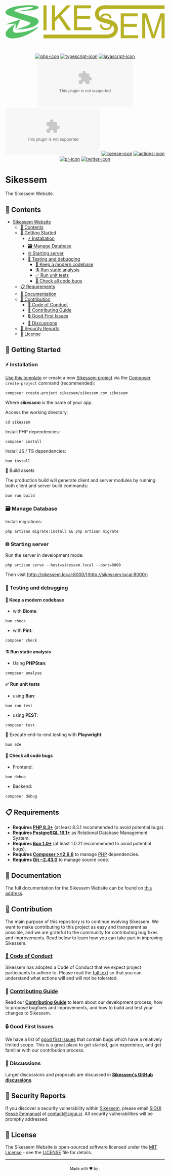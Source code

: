 <div align="center">

[![sikessem-logo]][sikessem-link]

<br>

[![php-icon]][php-link]
[![typescript-icon]][typescript-link]
[![javascript-icon]][javascript-link]
[![packagist-version-icon]][packagist-version-link]
[![packagist-download-icon]][packagist-download-link]
[![license-icon]][license-link]
[![actions-icon]][actions-link]
[![pr-icon]][pr-link]
[![twitter-icon]][twitter-link]

</div>

# Sikessem

The Sikessem Website.

## 🔖 Contents

- [Sikessem Website](#sikessem-website)
  - [🔖 Contents](#-contents)
  - [🎉 Getting Started](#-getting-started)
    - [⚡️ Installation](#️-installation)
    - [🗃️ Manage Database](#️-manage-database)
    - [🌐 Starting server](#-starting-server)
    - [🧪 Testing and debugging](#-testing-and-debugging)
      - [🧹 Keep a modern codebase](#-keep-a-modern-codebase)
      - [⚗️ Run static analysis](#️-run-static-analysis)
      - [✅ Run unit tests](#-run-unit-tests)
      - [🐛 Check all code bugs](#-check-all-code-bugs)
  - [📋 Requirements](#-requirements)
  - [📖 Documentation](#-documentation)
  - [👏 Contribution](#-contribution)
    - [👷 Code of Conduct](#-code-of-conduct)
    - [👥 Contributing Guide](#-contributing-guide)
    - [🔒️ Good First Issues](#️-good-first-issues)
    - [💬 Discussions](#-discussions)
  - [🔐 Security Reports](#-security-reports)
  - [📄 License](#-license)

## 🎉 Getting Started

### ⚡️ Installation

[Use this template](https://github.com/sikessem/sikessem.com/generate) or create a new [Sikessem project](https://packagist.org/packages/sikessem/sikessem.com) via the [Composer](https://getcomposer.org/) `create-project` command (recommended):

```shell
composer create-project sikessem/sikessem.com sikessem
```

Where ***sikessem*** is the name of your app.

Access the working directory:

```shell
cd sikessem 
```

Install PHP dependencies:

```shell
composer install
```

Install JS / TS dependencies:

```shell
bun install
```

🍱 Build assets

The production build will generate client and server modules by running both client and server build commands:

```shell
bun run build
```

### 🗃️ Manage Database

Install migrations:

```shell
php artisan migrate:install && php artisan migrate
```

### 🌐 Starting server

Run the server in development mode:

```shell
php artisan serve --host=sikessem.local --port=8000
```

Then visit [http://sikessem.local:8000/](http://sikessem.local:8000/)

### 🧪 Testing and debugging

#### 🧹 Keep a modern codebase

- with **Biome**:

```shell
bun check
```

- with **Pint**:

```shell
composer check
```

#### ⚗️ Run static analysis

- Using **PHPStan**:

```shell
composer analyse
```

#### ✅ Run unit tests

- using **Bun**:

```shell
bun run test
```

- using **PEST**:

```shell
composer test
```

🚀 Execute end-to-end testing with **Playwright**:

```shell
bun e2e
```

#### 🐛 Check all code bugs

- Frontend:

```shell
bun debug
```

- Backend:

```shell
composer debug
```

## 📋 Requirements

- **Requires [PHP 8.3+](https://php.net/releases/)** (at least 8.3.1 recommended to avoid potential bugs).
- **Requires [PostgreSQL 16.1+](https://www.postgresql.org/)** as Relational Database Management System.
- **Requires [Bun 1.0+](https://bun.sh/)** (at least 1.0.21 recommended to avoid potential bugs).
- **Requires [Composer >=2.6.6](https://getcomposer.org/)** to manage [PHP][php-link] dependencies.
- **Requires [Git ~2.43.0](https://git-scm.com/)** to manage source code.

## 📖 Documentation

The full documentation for the Sikessem Website can be found on [this address][docs-link].

## 👏 Contribution

The main purpose of this repository is to continue evolving Sikessem. We want to make contributing to this project as easy and transparent as possible, and we are grateful to the community for contributing bug fixes and improvements. Read below to learn how you can take part in improving Sikessem.

### [👷 Code of Conduct][conduct-link]

Sikessem has adopted a Code of Conduct that we expect project participants to adhere to.
Please read the [full text][conduct-link] so that you can understand what actions will and will not be tolerated.

### 👥 [Contributing Guide][pr-link]

Read our [**Contributing Guide**][pr-link] to learn about our development process, how to propose bugfixes and improvements, and how to build and test your changes to Sikessem.

### 🔒️ Good First Issues

We have a list of [good first issues][gfi] that contain bugs which have a relatively limited scope. This is a great place to get started, gain experience, and get familiar with our contribution process.

### 💬 Discussions

Larger discussions and proposals are discussed in [**Sikessem's GitHub discussions**][discuss-link].

## 🔐 Security Reports

If you discover a security vulnerability within [Sikessem](https://sikessem.com), please email [SIGUI Kessé Emmanuel](https://github.com/siguici) at [contact@sigui.ci](mailto:contact@sigui.ci). All security vulnerabilities will be promptly addressed.

## 📄 License

The Sikessem Website is open-sourced software licensed under the  [MIT License](https://opensource.org/licenses/MIT) - see the [LICENSE][license-link] file for details.

---

<div align="center"><sub>Made with ❤︎ by <a href="https://twitter.com/intent/follow?screen_name=siguici" style="content:url(https://img.shields.io/twitter/follow/siguici.svg?label=@siguici);margin-bottom:-6px">@siguici</a>.</sub></div>

[sikessem-logo]: https://github.com/sikessem/art/blob/HEAD/images/sikessem.svg
[sikessem-link]: https://github.com/sikessem "Sikessem"

[php-icon]: https://img.shields.io/badge/PHP-ccc.svg?style=flat&logo=php
[php-link]: https://github.com/sikessem/sikessem.com/search?l=php "PHP code"

[typescript-icon]: https://img.shields.io/badge/TypeScript-294E80.svg?logo=typescript
[typescript-link]:  https://github.com/sikessem/sikessem.com/search?l=typescript "TypeScript code"

[javascript-icon]: https://img.shields.io/badge/JavaScript-yellow.svg?logo=javascript
[javascript-link]:  https://github.com/sikessem/sikessem.com/search?l=javascript "JavaScript code"

[packagist-version-icon]: https://img.shields.io/packagist/v/sikessem/sikessem.com
[packagist-version-link]: https://packagist.org/packages/sikessem/sikessem.com "Website Releases"

[packagist-download-icon]: https://img.shields.io/packagist/dt/sikessem/sikessem.com
[packagist-download-link]: https://packagist.org/packages/sikessem/sikessem.com "Website Downloads"

[actions-icon]: https://github.com/sikessem/sikessem.com/workflows/Tests/badge.svg
[actions-link]: https://github.com/sikessem/sikessem.com/actions "Website status"

[pr-icon]: https://img.shields.io/badge/PRs-welcome-brightgreen.svg?color=brightgreen
[pr-link]: https://github.com/sikessem/.github/blob/HEAD/CONTRIBUTING.md "PRs welcome!"

[twitter-icon]: https://img.shields.io/twitter/follow/sikessem_tweets.svg?label=@sikessem_tweets
[twitter-link]: https://twitter.com/intent/follow?screen_name=sikessem_tweets "Ping Sikessem"

[license-icon]: https://img.shields.io/badge/license-MIT-blue.svg
[license-link]: https://github.com/sikessem/sikessem.com/blob/HEAD/LICENSE "Website License"
[conduct-link]: https://github.com/sikessem/sikessem.com/blob/HEAD/CODE_OF_CONDUCT.md
[discuss-link]: https://github.com/orgs/sikessem/discussions
[docs-link]: https://github.com/sikessem/sikessem.com#readme "Website Documentation"

[gfi]: https://github.com/sikessem/sikessem.com/labels/good%20first%20issue

[php-home]: https://php.net
[laravel-home]: https://laravel.com "Laravel"
[livewire-home]: https://laravel-livewire.com "Laravel Livewire"
[typescript-home]: https://www.typescriptlang.org "TypeScript"
[alpinejs-home]: https://alpinejs.dev "Alpine.js"
[tailwindcss-home]: https://tailwindcss.com "TailwindCSS"
[vitejs-home]: https://vitejs.dev "Vite.js"
[biome-home]: https://biomejs.dev "Biome"
[bun-home]: https://bun.sh "Bun"
[pint-home]: https://github.com/laravel/pint "Laravel Pint"
[phpstan-home]: https://phpstan.org "PHPStan"
[larastan-home]: https://github.com/nunomaduro/larastan "Larastan"
[rector-home]: https://getrector.com "Rector"
